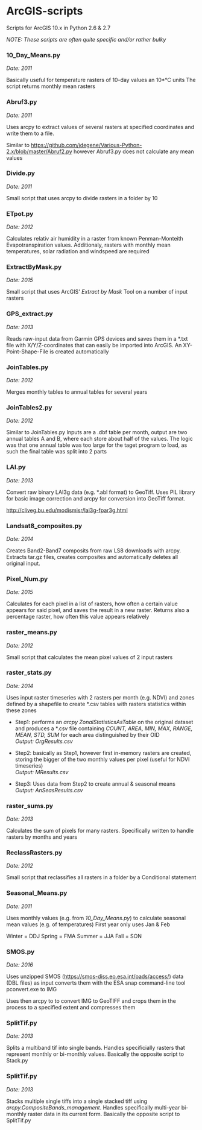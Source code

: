 # ArcGIS-scripts
Scripts for ArcGIS 10.x in Python 2.6 & 2.7

*NOTE: These scripts are often quite specific and/or rather bulky*


### 10_Day_Means.py

*Date: 2011*

Basically useful for temperature rasters of 10-day values an 10*°C units
The script returns monthly mean rasters


### Abruf3.py

*Date: 2011*

Uses arcpy to extract values of several rasters at specified coordinates and write them
to a file.

Similar to https://github.com/jdegene/Various-Python-2.x/blob/master/Abruf2.py however
Abruf3.py does not calculate any mean values


### Divide.py

*Date: 2011*

Small script that uses arcpy to divide rasters in a folder by 10


### ETpot.py

*Date: 2012*

Calculates relativ air humidity in a raster from known Penman-Monteith Evapotranspiration
values. Additionaly, rasters with monthly mean temperatures, solar radiation and windspeed
are required


### ExtractByMask.py

*Date: 2015*

Small script that uses ArcGIS' *Extract by Mask* Tool on a number of input rasters


### GPS_extract.py

*Date: 2013*

Reads raw-input data from Garmin GPS devices and saves them in a *.txt file with X/Y/Z-coordinates that 
can easily be imported into ArcGIS.  An XY-Point-Shape-File is created automatically


### JoinTables.py

*Date: 2012*

Merges monthly tables to annual tables for several years



### JoinTables2.py

*Date: 2012*

Similar to JoinTables.py 
Inputs are a .dbf table per month, output are two annual tables A and B, where each
store about half of the values.
The logic was that one annual table was too large for the taget program to load, as such the final table
was split into 2 parts


### LAI.py

*Date: 2013*

Convert raw binary LAI3g data (e.g. *.abl format) to GeoTiff. Uses PIL library for basic image correction
and arcpy for conversion into GeoTiff format.

http://cliveg.bu.edu/modismisr/lai3g-fpar3g.html


### Landsat8_composites.py

*Date: 2014*

Creates Band2-Band7 composits from raw LS8 downloads with arcpy. Extracts tar.gz files, creates composites and
automatically deletes all original input. 


### Pixel_Num.py

*Date: 2015*

Calculates for each pixel in a list of rasters, how often a certain value appears for said pixel,
and saves the result in a new raster. Returns also a percentage raster, how often this value appears
relatively


### raster_means.py

*Date: 2012*

Small script that calculates the mean pixel values of 2 input rasters


### raster_stats.py

*Date: 2014*

Uses input raster timeseries with 2 rasters per month (e.g. NDVI) and zones defined by a shapefile
to create *.csv tables with rasters statistics within these zones

- Step1: performs an *arcpy ZonalStatisticsAsTable* on the original dataset and produces a \*.csv file
	containing *COUNT, AREA, MIN, MAX, RANGE, MEAN, STD, SUM* for each area distinguished by their OID   
	*Output: OrgResults.csv*
	
- Step2: basically as Step1, however first in-memory rasters are created, storing the bigger of the two
	monthly values per pixel (useful for NDVI timeseries)   
	*Output: MResults.csv*
	
- Step3: Uses data from Step2 to create annual & seasonal means   
	*Output: AnSeasResults.csv*

### raster_sums.py

*Date: 2013*

Calculates the sum of pixels for many rasters. Specifically written to handle rasters by months and years


### ReclassRasters.py 

*Date: 2012*

Small script that reclassifies all rasters in a folder by a Conditional statement


### Seasonal_Means.py

*Date: 2011*

Uses monthly values (e.g. from *10_Day_Means.py*) to calculate seasonal mean values (e.g. of temperatures)
First year only uses Jan & Feb

Winter = DDJ
Spring = FMA
Summer = JJA
Fall = SON


### SMOS.py

*Date: 2016*

Uses unzipped SMOS (https://smos-diss.eo.esa.int/oads/access/) data (DBL files) as input
converts them with the ESA snap command-line tool pconvert.exe to IMG

Uses then arcpy to to convert IMG to GeoTIFF 
 and crops them in the process to a specified extent and compresses them




### SplitTif.py

*Date: 2013*

Splits a multiband tif into single bands. Handles specificially rasters that represent monthly or bi-monthly
values. Basically the opposite script to Stack.py


### SplitTif.py

*Date: 2013*

Stacks multiple single tiffs into a single stacked tiff using *arcpy.CompositeBands_management*. Handles
specifically multi-year bi-monthly raster data in its current form. Basically the opposite script to SplitTif.py